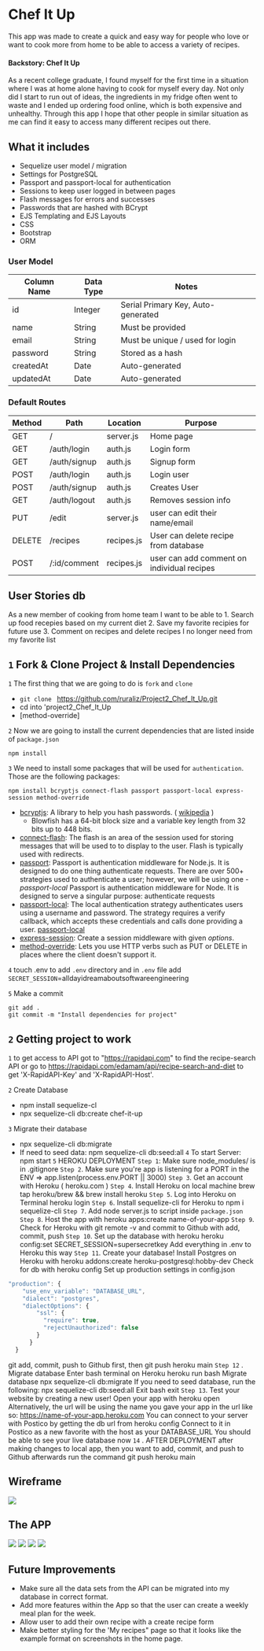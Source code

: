 # Chef It Up 

This app was made to create a quick and easy way for people who love or want to cook more from home to be able to access a variety of recipes. 

#### Backstory: Chef It Up 

As a recent college graduate, I found myself for the first time in a situation where I was at home alone having to cook for myself every day. Not only did I start to run out of ideas, the ingredients in my fridge often went to waste and I ended up ordering food online, which is both expensive and unhealthy. Through this app I hope that other people in similar situation as me can find it easy to access many different recipes out there. 



## What it includes

* Sequelize user model / migration
* Settings for PostgreSQL
* Passport and passport-local for authentication
* Sessions to keep user logged in between pages
* Flash messages for errors and successes
* Passwords that are hashed with BCrypt
* EJS Templating and EJS Layouts
* CSS 
* Bootstrap
* ORM


### User Model

| Column Name | Data Type | Notes |
| --------------- | ------------- | ------------------------------ |
| id | Integer | Serial Primary Key, Auto-generated |
| name | String | Must be provided |
| email | String | Must be unique / used for login |
| password | String | Stored as a hash |
| createdAt | Date | Auto-generated |
| updatedAt | Date | Auto-generated |

### Default Routes

| Method | Path | Location | Purpose |
| ------ | ---------------- | -------------- | ------------------- |
| GET | / | server.js | Home page |
| GET | /auth/login | auth.js | Login form |
| GET | /auth/signup | auth.js | Signup form |
| POST | /auth/login | auth.js | Login user |
| POST | /auth/signup | auth.js | Creates User |
| GET | /auth/logout | auth.js | Removes session info |
| PUT| /edit | server.js | user can edit their name/email |
| DELETE | /recipes | recipes.js | User can delete recipe from database |
| POST | /:id/comment | recipes.js | user can add comment on individual recipes |

## User Stories db

As a new member of cooking from home team I want to be able to
    1. Search up food recepies based on my current diet 
    2. Save my favorite recipies for future use 
    3. Comment on recipes and delete recipes I no longer need from my favorite list 


## `1` Fork & Clone Project & Install Dependencies
`1` The first thing that we are going to do is `fork` and `clone`
-  `git clone ` https://github.com/ruraliz/Project2_Chef_It_Up.git
- cd into 'project2_Chef_It_Up
- [method-override]

`2` Now we are going to install the current dependencies that are listed inside of `package.json`
```text
npm install
```

`3` We need to install some packages that will be used for `authentication`. Those are the following packages:

```text
npm install bcryptjs connect-flash passport passport-local express-session method-override
```
-  [bcryptjs](https://www.npmjs.com/package/bcryptjs): A library to help you hash passwords. ( [wikipedia](https://en.wikipedia.org/wiki/Bcrypt) ) 
    - Blowfish has a 64-bit block size and a variable key length from 32 bits up to 448 bits.
- [connect-flash](https://github.com/jaredhanson/connect-flash): The flash is an area of the session used for storing messages that will be used to to display to the user. Flash is typically used with redirects.
- [passport](https://www.passportjs.org/docs/): Passport is authentication middleware for Node.js. It is designed to do one thing authenticate requests. There are over 500+ strategies used to authenticate a user; however, we will be using one - *passport-local* Passport is authentication middleware for Node. It is designed to serve a singular purpose: authenticate requests
- [passport-local](http://www.passportjs.org/packages/passport-local/): The local authentication strategy authenticates users using a username and password. The strategy requires a verify callback, which accepts these credentials and calls done providing a user. [passport-local](http://www.passportjs.org/packages/passport-local/)
- [express-session](https://github.com/expressjs/session): Create a session middleware with given *options*.
- [method-override](https://github.com/expressjs/method-override): Lets you use HTTP verbs such as PUT or DELETE in places where the client doesn't support it.

`4` touch .env to add `.env` directory and in `.env` file add `SECRET_SESSION`=alldayidreamaboutsoftwareengineering

`5` Make a commit
```text
git add .
git commit -m "Install dependencies for project"
```
## `2` Getting project to work 

`1` to get access to API
 got to "https://rapidapi.com" to find the recipe-search API or go to  https://rapidapi.com/edamam/api/recipe-search-and-diet to get  'X-RapidAPI-Key' and  'X-RapidAPI-Host'.

`2` Create Database
- npm install sequelize-cl
- npx sequelize-cli db:create chef-it-up

`3` Migrate their database
- npx sequelize-cli db:migrate
- If need to seed data: npm sequelize-cli db:seed:all
`4` To start Server: npm start
`5` HEROKU DEPLOYMENT
`Step 1`: Make sure node_modules/ is in .gitignore
`Step 2`. Make sure you're app is listening for a PORT in the ENV =>  app.listen(process.env.PORT || 3000)
`Step 3`. Get an account with Heroku ( heroku.com )
`Step 4`. Install Heroku on local machine
brew tap heroku/brew && brew install heroku
`Step 5`. Log into Heroku on Terminal
heroku login
`Step 6`. Install sequelize-cli for Heroku to
npm i sequelize-cli
`Step 7`. Add node server.js to script inside `package.json`
`Step 8`. Host the app with
heroku apps:create name-of-your-app
`Step 9`.  Check for Heroku with git remote -v  and commit to Github with add, commit, push
`Step 10`.  Set up the database with heroku
heroku config:set SECRET_SESSION=supersecretkey
  Add everything in .env to Heroku this way
`Step 11`. Create your database!
Install Postgres on Heroku with
heroku addons:create heroku-postgresql:hobby-dev
Check for db with
heroku config
Set up production settings in config.json
``` javascript
"production": {
    "use_env_variable": "DATABASE_URL",
    "dialect": "postgres",
    "dialectOptions": {
        "ssl": {
          "require": true,
          "rejectUnauthorized": false
        }
      }
  }
 ```
git add, commit, push to Github first, then
git push heroku main
`Step 12` . Migrate database
Enter bash terminal on Heroku
heroku run bash
Migrate database
npx sequelize-cli db:migrate
If you need to seed database, run the following:
 npx sequelize-cli db:seed:all
Exit bash
exit 
`Step 13`. Test your website by creating a new user!
Open your app with
heroku open
Alternatively, the url will be using the name you gave your app in the url like so: https://name-of-your-app.heroku.com
You can connect to your server with Postico by getting the db url from heroku config
Connect to it in Postico as a new favorite with the host as your DATABASE_URL
You should be able to see your live database now
`14` . AFTER DEPLOYMENT
after making changes to local app, then you want to add, commit, and push to Github
afterwards run the command
git push heroku main

## Wireframe
<img src= "public/assets/Wireframe.jpg">

## The APP 
<img src= "public/assets/home.png">
<img src= "public/assets/myfav.png">
<img src= "public/assets/about.png">
<img src= "public/assets/ind.png">

## Future Improvements
- Make sure all the data sets from the API can be migrated into my database in correct format.
- Add more features within the App so that the user can create a weekly meal plan for the week.
- Allow user to add their own recipe with a create recipe form  
- Make better styling for the 'My recipes" page so that it looks like the example format on screenshots in the home page. 







